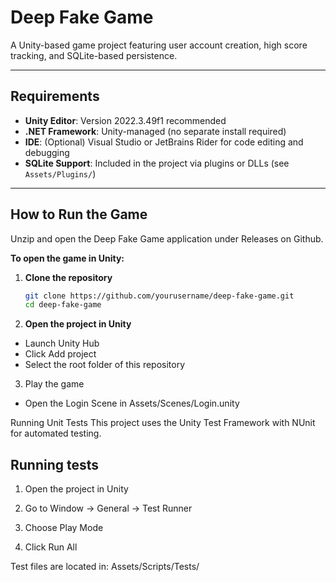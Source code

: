 # Deep Fake Game

A Unity-based game project featuring user account creation, high score tracking, and SQLite-based persistence.

---

## Requirements

- **Unity Editor**: Version 2022.3.49f1 recommended
- **.NET Framework**: Unity-managed (no separate install required)
- **IDE**: (Optional) Visual Studio or JetBrains Rider for code editing and debugging
- **SQLite Support**: Included in the project via plugins or DLLs (see `Assets/Plugins/`)

---

## How to Run the Game

Unzip and open the Deep Fake Game application under Releases on Github. 

**To open the game in Unity:**

1. **Clone the repository**

   ```bash
   git clone https://github.com/yourusername/deep-fake-game.git
   cd deep-fake-game

2. **Open the project in Unity**
* Launch Unity Hub
* Click Add project
* Select the root folder of this repository

3. Play the game
*  Open the Login Scene in Assets/Scenes/Login.unity

Running Unit Tests
This project uses the Unity Test Framework with NUnit for automated testing.

## Running tests
1. Open the project in Unity

2. Go to Window → General → Test Runner

3. Choose Play Mode

4. Click Run All

Test files are located in:
Assets/Scripts/Tests/
